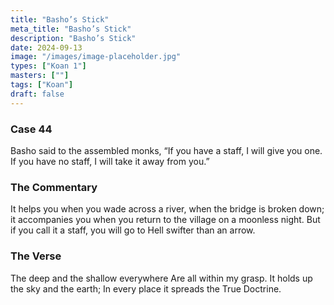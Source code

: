 ```yaml
---
title: "Basho’s Stick"
meta_title: "Basho’s Stick"
description: "Basho’s Stick"
date: 2024-09-13
image: "/images/image-placeholder.jpg"
types: ["Koan 1"]
masters: [""]
tags: ["Koan"]
draft: false
---
```


### Case 44
Basho said to the assembled monks, “If you have a staff, I will give you one. If you have no staff, I will take it away from you.”

### The Commentary
It helps you when you wade across a river, when the bridge is broken down; it accompanies you when you return to the village on a moonless night. But if you call it a staff, you will go to Hell swifter than an arrow.

### The Verse
The deep and the shallow everywhere Are all within my grasp.
It holds up the sky and the earth;
In every place it spreads the True Doctrine.
